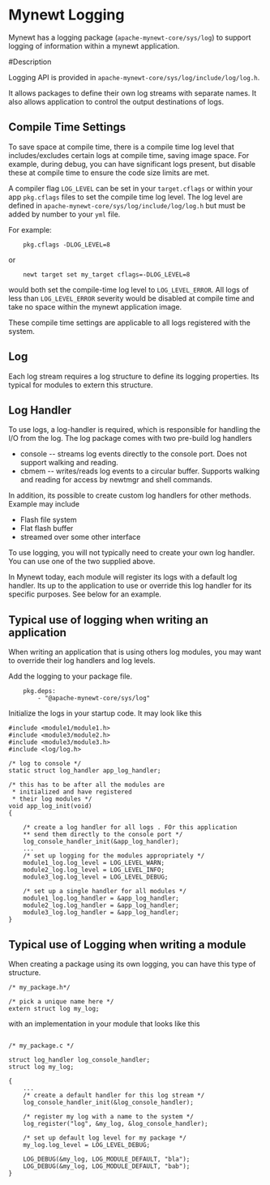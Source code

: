 # Mynewt Logging

Mynewt has a logging package (`apache-mynewt-core/sys/log`) to support
logging of information within a mynewt application.

#Description

Logging API is provided in `apache-mynewt-core/sys/log/include/log/log.h`.

It allows packages to define their own log streams with separate 
names.  It also allows application to control the output destinations
of logs. 

## Compile Time Settings

To save space at compile time, there is a compile time log level that
includes/excludes certain logs at compile time, saving image space.  For 
example, during debug, you can have significant logs present, but disable
these at compile time to ensure the code size limits are met.

A compiler flag `LOG_LEVEL` can be set  in your `target.cflags` or within
your app `pkg.cflags` files to set the compile time log level.   The 
log level are defined in `apache-mynewt-core/sys/log/include/log/log.h`
but must be added by number to your `yml` file.

For example:

```no-highlight
    pkg.cflags -DLOG_LEVEL=8
```

or 

```no-highlight
    newt target set my_target cflags=-DLOG_LEVEL=8
```

would both set the compile-time log level to `LOG_LEVEL_ERROR`.  All logs
of less than `LOG_LEVEL_ERROR` severity would be disabled at compile 
time and take no space within the mynewt application image.

These compile time settings are applicable to all logs registered with the
system.

## Log

Each log stream requires a log structure to define its  logging properties.
Its typical for modules to extern this structure.

## Log Handler

To use logs, a log-handler is required, which is responsible for handling
the I/O from the log.  The log package comes with two pre-build log handlers

* console -- streams log events directly to the console port.  Does
not support walking and reading.
* cbmem -- writes/reads log events to a circular buffer.  Supports walking 
and reading for access by newtmgr and shell commands.

In addition, its possible to create custom log handlers for other methods.
Example may include

* Flash file system
* Flat flash buffer
* streamed over some other interface

To use logging, you will not typically need to create your own log handler.
You can use one of the two supplied above. 

In Mynewt today, each module will register its logs with a default log handler.
Its up to the application to use or override this log handler for its 
specific purposes.  See below for an example.

## Typical use of logging when writing an application 

When writing an application that is using others log modules, you 
may want to override their log handlers and log levels.

Add the logging to your package file.

```no-highlight
    pkg.deps:
        - "@apache-mynewt-core/sys/log"
```

Initialize the logs in your startup code. It may look like this 

```no-highlight
#include <module1/module1.h>
#include <module3/module2.h>
#include <module3/module3.h>
#include <log/log.h>

/* log to console */
static struct log_handler app_log_handler;

/* this has to be after all the modules are 
 * initialized and have registered
 * their log modules */
void app_log_init(void)
{

    /* create a log handler for all logs . FOr this application
    ** send them directly to the console port */
    log_console_handler_init(&app_log_handler);
    ...
    /* set up logging for the modules appropriately */
    module1_log.log_level = LOG_LEVEL_WARN;
    module2_log.log_level = LOG_LEVEL_INFO;
    module3_log.log_level = LOG_LEVEL_DEBUG;

    /* set up a single handler for all modules */
    module1_log.log_handler = &app_log_handler;
    module2_log.log_handler = &app_log_handler;
    module3_log.log_handler = &app_log_handler;
}
```


## Typical use of Logging when writing a module 

When creating a package using its own logging, you can have this type of
structure.  

```no-highlight
/* my_package.h*/

/* pick a unique name here */
extern struct log my_log;
```

with an implementation in your module that looks like this 

```no-highlight

/* my_package.c */

struct log_handler log_console_handler;
struct log my_log;

{
    ...
    /* create a default handler for this log stream */
    log_console_handler_init(&log_console_handler);

    /* register my log with a name to the system */
    log_register("log", &my_log, &log_console_handler);

    /* set up default log level for my package */
    my_log.log_level = LOG_LEVEL_DEBUG;

    LOG_DEBUG(&my_log, LOG_MODULE_DEFAULT, "bla");
    LOG_DEBUG(&my_log, LOG_MODULE_DEFAULT, "bab");
}
```


